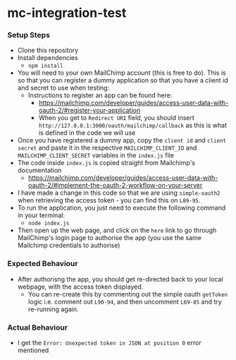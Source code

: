 # mc-integration-test

### Setup Steps

- Clone this repository
- Install dependencies
  - `npm install`
- You will need to your own MailChimp account (this is free to do). This is so that you can register a dummy application so that you have a client id and secret to use when testing:
  - Instructions to register an app can be found here:
    - https://mailchimp.com/developer/guides/access-user-data-with-oauth-2/#register-your-application
    - When you get to `Redirect URI` field, you should insert `http://127.0.0.1:3000/oauth/mailchimp/callback` as this is what is defined in the code we will use
- Once you have registered a dummy app, copy the `client id` and `client secret` and paste it in the respective `MAILCHIMP_CLIENT_ID` and `MAILCHIMP_CLIENT_SECRET` variables in the `index.js` file
- The code inside `index.js` is copied straight from Mailchimp's documentation
  - https://mailchimp.com/developer/guides/access-user-data-with-oauth-2/#implement-the-oauth-2-workflow-on-your-server
- I have made a change in this code so that we are using `simple-oauth2` when retrieving the access token - you can find this on `L89-95`.
- To run the application, you just need to execute the following command in your terminal:
  - `node index.js`
- Then open up the web page, and click on the `here` link to go through MailChimp's login page to authorise the app (you use the same Mailchimp credentials to authorise)

### Expected Behaviour

- After authorisng the app, you should get re-directed back to your local webpage, with the access token displayed.
  - You can re-create this by commenting out the simple oauth `getToken` logic i.e. comment out `L90-94`, and then uncomment `L69-85` and try re-running again.

### Actual Behaviour

- I get the `Error: Unexpected token in JSON at position 0` error mentioned
